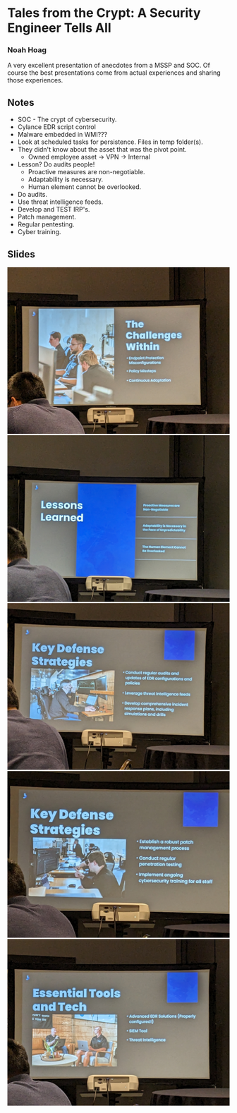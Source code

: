 # Tales from the Crypt: A Security Engineer Tells All

### Noah Hoag

A very excellent presentation of anecdotes from a MSSP and SOC. Of course the best presentations come from actual experiences and sharing those experiences. 

## Notes

- SOC - The crypt of cybersecurity.
- Cylance EDR script control
- Malware embedded in WMI???
- Look at scheduled tasks for persistence. Files in temp folder(s). 
- They didn't know about the asset that was the pivot point. 
	- Owned employee asset -> VPN -> Internal
- Lesson? Do audits people! 
	- Proactive measures are non-negotiable.
	- Adaptability is necessary.
	- Human element cannot be overlooked.
- Do audits.
- Use threat intelligence feeds.
- Develop and TEST IRP's.
- Patch management.
- Regular pentesting.
- Cyber training.


## Slides

![Slide from presentation](/photos_slides/03-tales-from-the-crypt-PXL_20231117_160544103.jpg)
![Slide from presentation](/photos_slides/03-tales-from-the-crypt-PXL_20231117_162455708.jpg)
![Slide from presentation](/photos_slides/03-tales-from-the-crypt-PXL_20231117_162614364.jpg)
![Slide from presentation](/photos_slides/03-tales-from-the-crypt-PXL_20231117_162823035.jpg)
![Slide from presentation](/photos_slides/03-tales-from-the-crypt-PXL_20231117_162901004.jpg)
